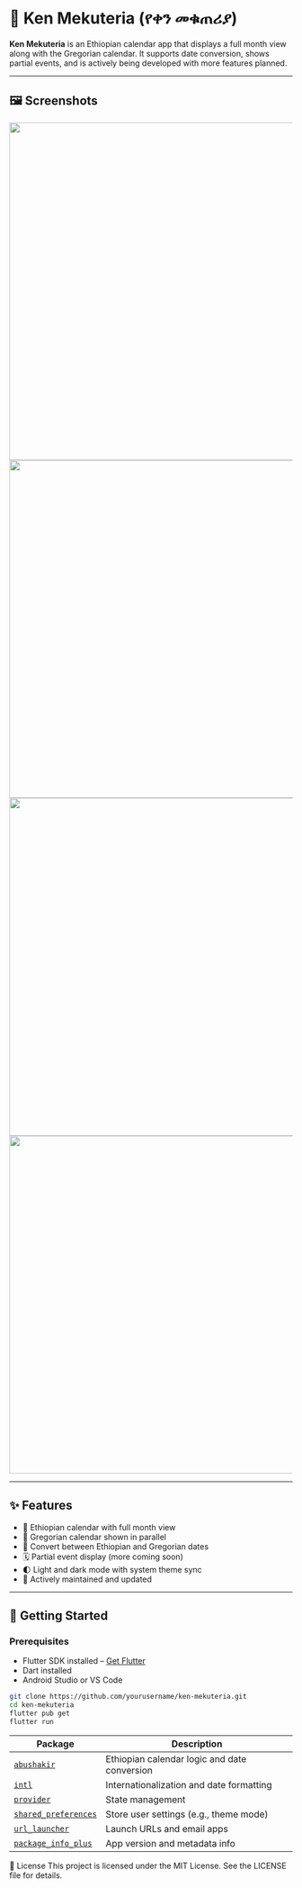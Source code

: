 # 📅 Ken Mekuteria (የቀን መቁጠሪያ)

**Ken Mekuteria** is an Ethiopian calendar app that displays a full month view along with the Gregorian calendar. It supports date conversion, shows partial events, and is actively being developed with more features planned.

---

## 🖼️ Screenshots

<p align="center">
  <img src="assets/monthview.jpg" width="600"/>
  <img src="assets/drawer.jpg" width="600"/>
  <img src="assets/event.jpg" width="600"/>
  <img src="assets/settings.jpg" width="600"/>
</p>

---

## ✨ Features

- 📆 Ethiopian calendar with full month view
- 📅 Gregorian calendar shown in parallel
- 🔁 Convert between Ethiopian and Gregorian dates
- 🗓️ Partial event display (more coming soon)
- 🌓 Light and dark mode with system theme sync
- 🔄 Actively maintained and updated

---

## 🚀 Getting Started

### Prerequisites

- Flutter SDK installed – [Get Flutter](https://flutter.dev)
- Dart installed
- Android Studio or VS Code

```bash
git clone https://github.com/yourusername/ken-mekuteria.git
cd ken-mekuteria
flutter pub get
flutter run
```

| Package                                                             | Description                                  |
| ------------------------------------------------------------------- | -------------------------------------------- |
| [`abushakir`](https://pub.dev/packages/abushakir)                   | Ethiopian calendar logic and date conversion |
| [`intl`](https://pub.dev/packages/intl)                             | Internationalization and date formatting     |
| [`provider`](https://pub.dev/packages/provider)                     | State management                             |
| [`shared_preferences`](https://pub.dev/packages/shared_preferences) | Store user settings (e.g., theme mode)       |
| [`url_launcher`](https://pub.dev/packages/url_launcher)             | Launch URLs and email apps                   |
| [`package_info_plus`](https://pub.dev/packages/package_info_plus)   | App version and metadata info                |

📜 License
This project is licensed under the MIT License.
See the LICENSE file for details.
